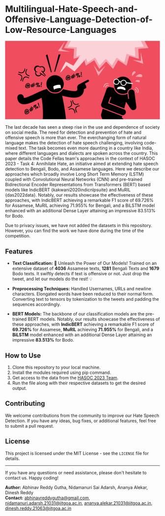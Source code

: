 # Multilingual-Hate-Speech-and-Offensive-Language-Detection-of-Low-Resource-Languages

![Game Classifier and Recommender](hate-speech-detection-using-machine-learning.png)

The last decade has seen a steep rise in the use and dependence of society on social media. The need for detection and prevention of hate and offensive speech is more than ever. The everchanging form of natural language makes the detection of hate speech challenging, involving code-mixed text. The task becomes even more daunting in a country like India, where different languages and dialects are spoken across the country. This paper details the Code Fellas team's approaches in the context of HASOC 2023 - Task 4: Annihilate Hate, an initiative aimed at extending hate speech detection to Bengali, Bodo, and Assamese languages. Here we describe our approaches which broadly involve Long Short Term Memory (LSTM) coupled with Convolutional Neural Networks (CNN) and pre-trained Bidirectional Encoder Representations from Transformers (BERT) based models like IndicBERT {kakwani2020indicnlpsuite} and MuRIL {das2022data}. Notably, our results showcase the effectiveness of these approaches, with IndicBERT achieving a remarkable F1 score of 69.726\% for Assamese, MuRIL achieving 71.955\% for Bengali, and a BiLSTM model enhanced with an additional Dense Layer attaining an impressive 83.513\% for Bodo.

Due to privacy issues, we have not added the datasets in this repository. However, you can find the work we have done during the time of the competition.

## Features

- **Text Classification:** 
🚀 Unleash the Power of Our Models! Trained on an extensive dataset of **4036** Assamese texts, **1281** Bengali Texts and **1679** Bodo texts. It swiftly detects if text is offensive or not. Just drop the tweet, and let our models do the rest! 💡

- **Preprocessing Techniques:** Handled Usernames, URLs and newline characters. Elongated words have been reduced to their normal form. Converting text to tensors by tokenization to the tweets and padding the sequences accordingly.

- **BERT Models:** The backbone of our classification models are the pre-trained BERT models. Notably, our results showcase the effectiveness of these approaches, with **IndicBERT** achieving a remarkable F1 score of **69.726\%** for Assamese, **MuRIL** achieving **71.955\%** for Bengali, and a **BiLSTM** model enhanced with an additional Dense Layer attaining an impressive **83.513\%** for Bodo.

## How to Use

1. Clone this repository to your local machine.
2. Install the modules required using pip command.
3. Get access to the data from the [HASOC 2023 Team](https://hasocfire.github.io/hasoc/2023/dataset.html).
4. Run the file along with their respective datasets to get the desired output.

## Contributing

We welcome contributions from the community to improve our Hate Speech Detection. If you have any ideas, bug fixes, or additional features, feel free to submit a pull request.

## License

This project is licensed under the MIT License - see the `LICENSE` file for details.

---

If you have any questions or need assistance, please don't hesitate to contact us. Happy coding!

**Author:** Abhinav Reddy Gutha, Nidamanuri Sai Adarsh, Ananya Alekar, Dinesh Reddy  
**Contact:** abhinavreddygutha@gmail.com, nidamanuri.adarsh.21031@iitgoa.ac.in, ananya.alekar.21031@iitgoa.ac.in, dinesh.reddy.21063@iitgoa.ac.in 
